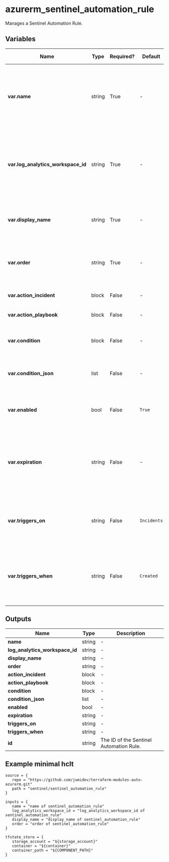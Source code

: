 # azurerm_sentinel_automation_rule

Manages a Sentinel Automation Rule.

## Variables

| Name | Type | Required? |  Default  |  possible values |  Description |
| ---- | ---- | --------- |  ----------- | ----------- | ----------- |
| **var.name** | string | True | -  |  -  |  The UUID which should be used for this Sentinel Automation Rule. Changing this forces a new Sentinel Automation Rule to be created. | 
| **var.log_analytics_workspace_id** | string | True | -  |  -  |  The ID of the Log Analytics Workspace where this Sentinel applies to. Changing this forces a new Sentinel Automation Rule to be created. | 
| **var.display_name** | string | True | -  |  -  |  The display name which should be used for this Sentinel Automation Rule. | 
| **var.order** | string | True | -  |  `1`, `1000`  |  The order of this Sentinel Automation Rule. Possible values varies between `1` and `1000`. | 
| **var.action_incident** | block | False | -  |  -  |  One or more `action_incident` blocks. | 
| **var.action_playbook** | block | False | -  |  -  |  One or more `action_playbook` blocks. | 
| **var.condition** | block | False | -  |  -  |  (Optional / **Deprecated** ) One or more `condition` blocks. | 
| **var.condition_json** | list | False | -  |  -  |  A JSON array of one or more condition JSON objects as is defined [here](https://learn.microsoft.com/en-us/rest/api/securityinsights/preview/automation-rules/create-or-update?tabs=HTTP#automationruletriggeringlogic). | 
| **var.enabled** | bool | False | `True`  |  -  |  Whether this Sentinel Automation Rule is enabled? Defaults to `true`. | 
| **var.expiration** | string | False | -  |  -  |  The time in RFC3339 format of kind `UTC` that determines when this Automation Rule should expire and be disabled. | 
| **var.triggers_on** | string | False | `Incidents`  |  `Alerts`, `Incidents`  |  Specifies what triggers this automation rule. Possible values are `Alerts` and `Incidents`. Defaults to `Incidents`. | 
| **var.triggers_when** | string | False | `Created`  |  `Created`, `Updated`  |  Specifies when will this automation rule be triggered. Possible values are `Created` and `Updated`. Defaults to `Created`. | 



## Outputs

| Name | Type | Description |
| ---- | ---- | --------- | 
| **name** | string  | - | 
| **log_analytics_workspace_id** | string  | - | 
| **display_name** | string  | - | 
| **order** | string  | - | 
| **action_incident** | block  | - | 
| **action_playbook** | block  | - | 
| **condition** | block  | - | 
| **condition_json** | list  | - | 
| **enabled** | bool  | - | 
| **expiration** | string  | - | 
| **triggers_on** | string  | - | 
| **triggers_when** | string  | - | 
| **id** | string  | The ID of the Sentinel Automation Rule. | 

## Example minimal hclt

```hcl
source = {
   repo = "https://github.com/jumidev/terraform-modules-auto-azurerm.git" 
   path = "sentinel/sentinel_automation_rule" 
}

inputs = {
   name = "name of sentinel_automation_rule" 
   log_analytics_workspace_id = "log_analytics_workspace_id of sentinel_automation_rule" 
   display_name = "display_name of sentinel_automation_rule" 
   order = "order of sentinel_automation_rule" 
}

tfstate_store = {
   storage_account = "${storage_account}" 
   container = "${container}" 
   container_path = "${COMPONENT_PATH}" 
}


```